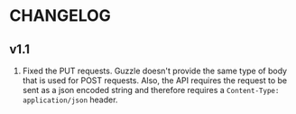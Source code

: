CHANGELOG
=========

v1.1
----

1. Fixed the PUT requests.
   Guzzle doesn't provide the same type of body that is used for POST requests.
   Also, the API requires the request to be sent as a json encoded string and
   therefore requires a `Content-Type: application/json` header.

